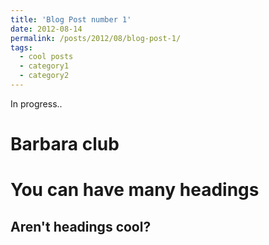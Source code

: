 ```yaml
---
title: 'Blog Post number 1'
date: 2012-08-14
permalink: /posts/2012/08/blog-post-1/
tags:
  - cool posts
  - category1
  - category2
---
```


In progress..

Barbara club
======

You can have many headings
======

Aren't headings cool?
------

